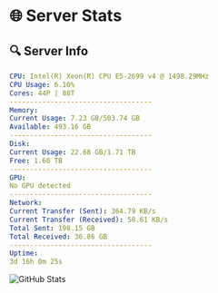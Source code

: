 # 🌐 Server Stats
## 🔍 Server Info
```yaml
CPU: Intel(R) Xeon(R) CPU E5-2699 v4 @ 1498.29MHz
CPU Usage: 6.10%
Cores: 44P | 88T
-----------------------------------
Memory:
Current Usage: 7.23 GB/503.74 GB
Available: 493.16 GB
-----------------------------------
Disk:
Current Usage: 22.68 GB/1.71 TB
Free: 1.60 TB
-----------------------------------
GPU:
No GPU detected
-----------------------------------
Network:
Current Transfer (Sent): 364.79 KB/s
Current Transfer (Received): 58.61 KB/s
Total Sent: 198.15 GB
Total Received: 36.86 GB
-----------------------------------
Uptime:
3d 16h 0m 25s
```
![GitHub Stats](https://img.shields.io/badge/Updated-2025-04-23_09:09:13-blue)